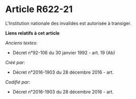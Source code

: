 # Article R622-21

L'Institution nationale des invalides est autorisée à transiger.

**Liens relatifs à cet article**

_Anciens textes_:

  - Décret n°92-106 du 30 janvier 1992 - art. 19 (Ab)

_Créé par_:

  - Décret n°2016-1903 du 28 décembre 2016 - art.

_Codifié par_:

  - Décret n°2016-1903 du 28 décembre 2016 - art.
